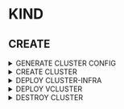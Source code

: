 # KIND

## CREATE

<details><summary>GENERATE CLUSTER CONFIG</summary>

```bash
IP=$(hostname -I | awk '{print $1}')
KUBE_API_PORT=31943
CLUSTER_NAME=kind-demo
CLUSTER_CONFIG_PATH=/tmp/${CLUSTER_NAME}-cluster.yaml

kcl run --quiet oci://ghcr.io/stuttgart-things/k8s-kind-cluster \
-D portRangeStart=32100 \
-D portRangeCount=2 \
-D clusterName=${CLUSTER_NAME} \
-D apiServerAddress=${IP} \
-D 'registryMirrors=["https://docker.harbor.idp.kubermatic.sva.dev"]' \
-D apiServerPort=${KUBE_API_PORT} > ${CLUSTER_CONFIG_PATH}
```

</details>

<details><summary>CREATE CLUSTER</summary>

```bash
KUBE_API_PORT=31943
CLUSTER_NAME=kind-demo
CLUSTER_CONFIG_PATH=/tmp/${CLUSTER_NAME}-cluster.yaml

KUBECONFIG_PATH=~/.kube/kind-${CLUSTER_NAME}

mkdir -p ~/.kube || true

kind create cluster \
--config ${CLUSTER_CONFIG_PATH} \
--kubeconfig ${KUBECONFIG_PATH}

# REPLACE IP
yq -i '.clusters[0].cluster.server = "https://'"$(hostname -I | awk '{print $1}')"':'"${KUBE_API_PORT}"'"' ${KUBECONFIG_PATH}


export KUBECONFIG=${KUBECONFIG_PATH}
kubectl get nodes
```

</details>

<details><summary>DEPLOY CLUSTER-INFRA</summary>

```bash
## DEPLOY CLUSTER-INFRA
export KUBECONFIG=${KUBECONFIG_PATH}
export HELMFILE_CACHE_HOME=/tmp/helm-cache

helmfile init --force

kubectl apply -k https://github.com/stuttgart-things/helm/infra/crds/cilium

helmfile apply -f infra.yaml

kubectl get nodes
```

</details>

<details><summary>DEPLOY VCLUSTER</summary>

```bash
# CREATE VALUES
---
controlPlane:
  statefulSet:
    persistence:
      volumeClaim:
        storageClass: standard
  distro:
    k8s:
      enabled: true

  proxy:
    bindAddress: "0.0.0.0"
    port: 8443
    extraSANs:
      - "maverick.tiab.labda.sva.de"
      - "10.100.136.150"
      - "localhost"  # Add for local access

  service:
    enabled: true
    spec:
      type: NodePort
      ports:
        - name: https
          port: 443
          targetPort: 8443
          nodePort: 32443
          protocol: TCP

exportKubeConfig:
  server: "https://10.100.136.150:32443"
  # Or use hostname:
  # server: "https://maverick.tiab.labda.sva.de:32443"
```

```bash
# INSTALL
helm repo add loft https://charts.loft.sh && \
helm repo udpate

helm upgrade --install xplane  \
loft/vcluster --version 0.29.0  \
--create-namespace -n vcluster  \
--values vcluster.yaml
```


</details>


<details><summary>DESTROY CLUSTER</summary>

```bash
# DELETE
kind delete clusters platform-cluster
```
